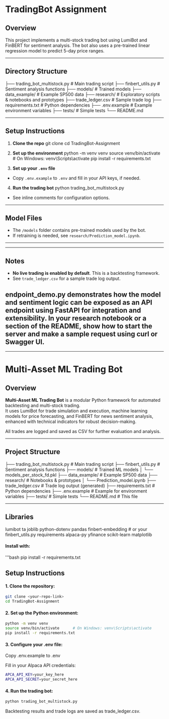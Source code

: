 # TradingBot Assignment

## Overview
This project implements a multi-stock trading bot using LumiBot and FinBERT for sentiment analysis. The bot also uses a pre-trained linear regression model to predict 5-day price ranges.

---

## Directory Structure
├── trading_bot_multistock.py # Main trading script
├── finbert_utils.py # Sentiment analysis functions
├── models/ # Trained models
├── data_example/ # Example SP500 data
├── research/ # Exploratory scripts & notebooks and prototypes
├── trade_ledger.csv # Sample trade log
├── requirements.txt # Python dependencies
├── .env.example # Example environment variables
├── tests/ # Simple tests
└── README.md

---

## Setup Instructions

1. **Clone the repo**
git clone <your-repo-link>
cd TradingBot-Assignment


2. **Set up the environment**
python -m venv venv
source venv/bin/activate # On Windows: venv\Scripts\activate
pip install -r requirements.txt


3. **Set up your `.env` file**
- Copy `.env.example` to `.env` and fill in your API keys, if needed.

4. **Run the trading bot**
    python trading_bot_multistock.py

- See inline comments for configuration options.

---

## Model Files

- The `/models` folder contains pre-trained models used by the bot.
- If retraining is needed, see `research/Prediction_model.ipynb`.

---


---

## Notes

- **No live trading is enabled by default**. This is a backtesting framework.
- See `trade_ledger.csv` for a sample trade log output.

endpoint_demo.py demonstrates how the model and sentiment logic can be exposed as an API endpoint using FastAPI for integration and extensibility.
In your research notebook or a section of the README, show how to start the server and make a sample request using curl or Swagger UI.
---


---



# Multi-Asset ML Trading Bot

## Overview

**Multi-Asset ML Trading Bot** is a modular Python framework for automated backtesting and multi-stock trading.  
It uses LumiBot for trade simulation and execution, machine learning models for price forecasting, and FinBERT for news sentiment analysis, enhanced with technical indicators for robust decision-making.

All trades are logged and saved as CSV for further evaluation and analysis.

---

## Project Structure

├── trading_bot_multistock.py # Main trading script
├── finbert_utils.py # Sentiment analysis functions
├── models/ # Trained ML models
│ └── models_per_stock_fd.pkl
├── data_example/ # Example SP500 data
├── research/ # Notebooks & prototypes
│ └── Prediction_model.ipynb
├── trade_ledger.csv # Trade log output (generated)
├── requirements.txt # Python dependencies
├── .env.example # Example for environment variables
├── tests/ # Simple tests
└── README.md # This file

---

## Libraries

lumibot
ta
joblib
python-dotenv
pandas
finbert-embedding # or your finbert_utils.py requirements
alpaca-py
yfinance
scikit-learn
matplotlib


#### Install with:

'''bash
pip install -r requirements.txt


## Setup Instructions
#### 1. Clone the repository:

```bash
git clone <your-repo-link>
cd TradingBot-Assignment
```

#### 2. Set up the Python environment:

```bash
python -m venv venv
source venv/bin/activate      # On Windows: venv\Scripts\activate
pip install -r requirements.txt
```

#### 3. Configure your .env file:

Copy .env.example to .env

Fill in your Alpaca API credentials:

```bash
APCA_API_KEY=your_key_here
APCA_API_SECRET=your_secret_here
```

#### 4. Run the trading bot:

```bash
python trading_bot_multistock.py
```

Backtesting results and trade logs are saved as trade_ledger.csv.

